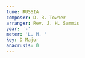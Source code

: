 ```yaml
---
tune: RUSSIA
composer: D. B. Towner
arranger: Rev. J. H. Sammis
year: '-'
meter: 'L. M. '
key: D Major
anacrusis: 0
---
```

